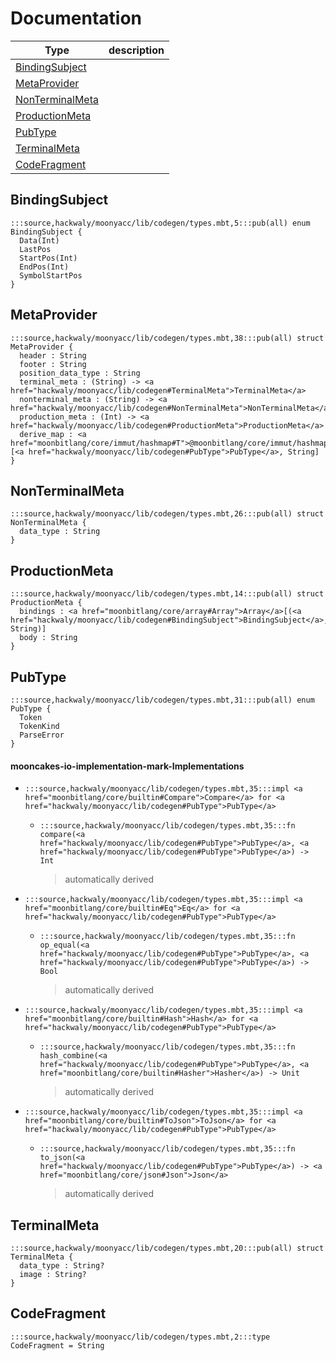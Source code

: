 # Documentation
|Type|description|
|---|---|
|[BindingSubject](#BindingSubject)||
|[MetaProvider](#MetaProvider)||
|[NonTerminalMeta](#NonTerminalMeta)||
|[ProductionMeta](#ProductionMeta)||
|[PubType](#PubType)||
|[TerminalMeta](#TerminalMeta)||
|[CodeFragment](#CodeFragment)||

## BindingSubject

```moonbit
:::source,hackwaly/moonyacc/lib/codegen/types.mbt,5:::pub(all) enum BindingSubject {
  Data(Int)
  LastPos
  StartPos(Int)
  EndPos(Int)
  SymbolStartPos
}
```


## MetaProvider

```moonbit
:::source,hackwaly/moonyacc/lib/codegen/types.mbt,38:::pub(all) struct MetaProvider {
  header : String
  footer : String
  position_data_type : String
  terminal_meta : (String) -> <a href="hackwaly/moonyacc/lib/codegen#TerminalMeta">TerminalMeta</a>
  nonterminal_meta : (String) -> <a href="hackwaly/moonyacc/lib/codegen#NonTerminalMeta">NonTerminalMeta</a>
  production_meta : (Int) -> <a href="hackwaly/moonyacc/lib/codegen#ProductionMeta">ProductionMeta</a>
  derive_map : <a href="moonbitlang/core/immut/hashmap#T">@moonbitlang/core/immut/hashmap.T</a>[<a href="hackwaly/moonyacc/lib/codegen#PubType">PubType</a>, String]
}
```


## NonTerminalMeta

```moonbit
:::source,hackwaly/moonyacc/lib/codegen/types.mbt,26:::pub(all) struct NonTerminalMeta {
  data_type : String
}
```


## ProductionMeta

```moonbit
:::source,hackwaly/moonyacc/lib/codegen/types.mbt,14:::pub(all) struct ProductionMeta {
  bindings : <a href="moonbitlang/core/array#Array">Array</a>[(<a href="hackwaly/moonyacc/lib/codegen#BindingSubject">BindingSubject</a>, String)]
  body : String
}
```


## PubType

```moonbit
:::source,hackwaly/moonyacc/lib/codegen/types.mbt,31:::pub(all) enum PubType {
  Token
  TokenKind
  ParseError
}
```


#### mooncakes-io-implementation-mark-Implementations
- ```moonbit
  :::source,hackwaly/moonyacc/lib/codegen/types.mbt,35:::impl <a href="moonbitlang/core/builtin#Compare">Compare</a> for <a href="hackwaly/moonyacc/lib/codegen#PubType">PubType</a>
  ```
  > 
  * ```moonbit
    :::source,hackwaly/moonyacc/lib/codegen/types.mbt,35:::fn compare(<a href="hackwaly/moonyacc/lib/codegen#PubType">PubType</a>, <a href="hackwaly/moonyacc/lib/codegen#PubType">PubType</a>) -> Int
    ```
    > automatically derived
- ```moonbit
  :::source,hackwaly/moonyacc/lib/codegen/types.mbt,35:::impl <a href="moonbitlang/core/builtin#Eq">Eq</a> for <a href="hackwaly/moonyacc/lib/codegen#PubType">PubType</a>
  ```
  > 
  * ```moonbit
    :::source,hackwaly/moonyacc/lib/codegen/types.mbt,35:::fn op_equal(<a href="hackwaly/moonyacc/lib/codegen#PubType">PubType</a>, <a href="hackwaly/moonyacc/lib/codegen#PubType">PubType</a>) -> Bool
    ```
    > automatically derived
- ```moonbit
  :::source,hackwaly/moonyacc/lib/codegen/types.mbt,35:::impl <a href="moonbitlang/core/builtin#Hash">Hash</a> for <a href="hackwaly/moonyacc/lib/codegen#PubType">PubType</a>
  ```
  > 
  * ```moonbit
    :::source,hackwaly/moonyacc/lib/codegen/types.mbt,35:::fn hash_combine(<a href="hackwaly/moonyacc/lib/codegen#PubType">PubType</a>, <a href="moonbitlang/core/builtin#Hasher">Hasher</a>) -> Unit
    ```
    > automatically derived
- ```moonbit
  :::source,hackwaly/moonyacc/lib/codegen/types.mbt,35:::impl <a href="moonbitlang/core/builtin#ToJson">ToJson</a> for <a href="hackwaly/moonyacc/lib/codegen#PubType">PubType</a>
  ```
  > 
  * ```moonbit
    :::source,hackwaly/moonyacc/lib/codegen/types.mbt,35:::fn to_json(<a href="hackwaly/moonyacc/lib/codegen#PubType">PubType</a>) -> <a href="moonbitlang/core/json#Json">Json</a>
    ```
    > automatically derived

## TerminalMeta

```moonbit
:::source,hackwaly/moonyacc/lib/codegen/types.mbt,20:::pub(all) struct TerminalMeta {
  data_type : String?
  image : String?
}
```


## CodeFragment

```moonbit
:::source,hackwaly/moonyacc/lib/codegen/types.mbt,2:::type CodeFragment = String
```

